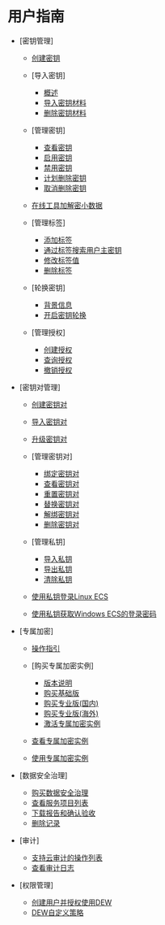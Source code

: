 # 用户指南

-   [密钥管理]
    -   [创建密钥](创建密钥.md)
    -   [导入密钥]
        -   [概述](概述.md)
        -   [导入密钥材料](导入密钥材料.md)
        -   [删除密钥材料](删除密钥材料.md)

    -   [管理密钥]
        -   [查看密钥](查看密钥.md)
        -   [启用密钥](启用密钥.md)
        -   [禁用密钥](禁用密钥.md)
        -   [计划删除密钥](计划删除密钥.md)
        -   [取消删除密钥](取消删除密钥.md)

    -   [在线工具加解密小数据](在线工具加解密小数据.md)
    -   [管理标签]
        -   [添加标签](添加标签.md)
        -   [通过标签搜索用户主密钥](通过标签搜索用户主密钥.md)
        -   [修改标签值](修改标签值.md)
        -   [删除标签](删除标签.md)

    -   [轮换密钥]
        -   [背景信息](背景信息.md)
        -   [开启密钥轮换](开启密钥轮换.md)

    -   [管理授权]
        -   [创建授权](创建授权.md)
        -   [查询授权](查询授权.md)
        -   [撤销授权](撤销授权.md)


-   [密钥对管理]
    -   [创建密钥对](创建密钥对.md)
    -   [导入密钥对](导入密钥对.md)
    -   [升级密钥对](升级密钥对.md)
    -   [管理密钥对]
        -   [绑定密钥对](绑定密钥对.md)
        -   [查看密钥对](查看密钥对.md)
        -   [重置密钥对](重置密钥对.md)
        -   [替换密钥对](替换密钥对.md)
        -   [解绑密钥对](解绑密钥对.md)
        -   [删除密钥对](删除密钥对.md)

    -   [管理私钥]
        -   [导入私钥](导入私钥.md)
        -   [导出私钥](导出私钥.md)
        -   [清除私钥](清除私钥.md)

    -   [使用私钥登录Linux ECS](使用私钥登录Linux-ECS.md)
    -   [使用私钥获取Windows ECS的登录密码](使用私钥获取Windows-ECS的登录密码.md)

-   [专属加密]
    -   [操作指引](操作指引.md)
    -   [购买专属加密实例]
        -   [版本说明](版本说明.md)
        -   [购买基础版](购买基础版.md)
        -   [购买专业版\(国内\)](购买专业版(国内).md)
        -   [购买专业版\(海外\)](购买专业版(海外).md)
        -   [激活专属加密实例](激活专属加密实例.md)

    -   [查看专属加密实例](查看专属加密实例.md)
    -   [使用专属加密实例](使用专属加密实例.md)

-   [数据安全治理]
    -   [购买数据安全治理](购买数据安全治理.md)
    -   [查看服务项目列表](查看服务项目列表.md)
    -   [下载报告和确认验收](下载报告和确认验收.md)
    -   [删除记录](删除记录.md)

-   [审计]
    -   [支持云审计的操作列表](支持云审计的操作列表.md)
    -   [查看审计日志](查看审计日志.md)

-   [权限管理]
    -   [创建用户并授权使用DEW](创建用户并授权使用DEW.md)
    -   [DEW自定义策略](DEW自定义策略.md)

